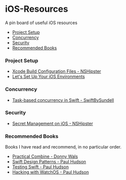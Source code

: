 # iOS-Resources

A pin board of useful iOS resources

* [Project Setup](#Project-Setup)
* [Concurrency](#Concurrency)
* [Security](#Security)
* [Recommended Books](#Recommended-Books)

### Project Setup

* [Xcode Build Configuration Files - NSHipster](https://nshipster.com/xcconfig/)
* [Let's Set Up Your iOS Environments](https://thoughtbot.com/blog/let-s-setup-your-ios-environments)

### Concurrency

* [Task-based concurrency in Swift - SwiftBySundell](https://www.swiftbysundell.com/articles/task-based-concurrency-in-swift/)

### Security

* [Secret Management on iOS - NSHipster](https://nshipster.com/secrets/)

### Recommended Books

Books I have read and recommend, in no particular order.

* [Practical Combine - Donny Wals](https://practicalcombine.com)
* [Swift Design Patterns - Paul Hudson](https://www.hackingwithswift.com/store/swift-design-patterns)
* [Testing Swift - Paul Hudson](https://www.hackingwithswift.com/store/testing-swift)
* [Hacking with WatchOS - Paul Hudson](https://www.hackingwithswift.com/store/hacking-with-watchos)